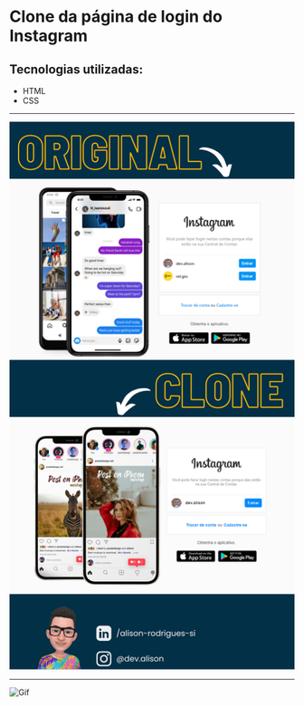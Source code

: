 # Clone da página de login do Instagram

## Tecnologias utilizadas:
* HTML
* CSS

---

![Original e Clone](assets/Original.png)

---
![Gif](assets/responsividade_clone_gif.gif)